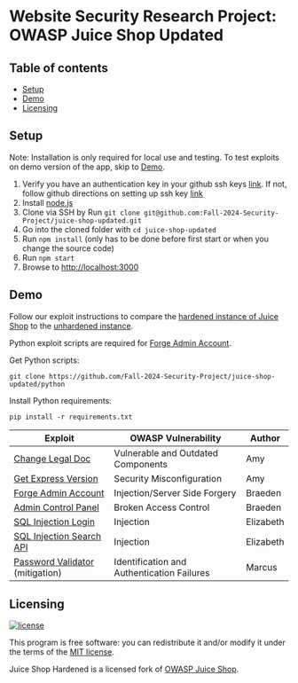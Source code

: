 # Website Security Research Project: OWASP Juice Shop Updated

## Table of contents

- [Setup](#setup)
- [Demo](#demo)
- [Licensing](#licensing)

## Setup

Note: Installation is only required for local use and testing. To test exploits on demo version of the app, skip to [Demo](#demo).

1. Verify you have an authentication key in your github ssh keys [link](https://github.com/settings/keys).
    If not, follow github directions on setting up ssh key [link](https://docs.github.com/en/authentication/connecting-to-github-with-ssh)
2. Install [node.js](#nodejs-version-compatibility)
3. Clone via SSH by Run `git clone git@github.com:Fall-2024-Security-Project/juice-shop-updated.git`
4. Go into the cloned folder with `cd juice-shop-updated`
5. Run `npm install` (only has to be done before first start or when you change the source code)
6. Run `npm start`
7. Browse to <http://localhost:3000>

## Demo

Follow our exploit instructions to compare the [hardened instance of Juice Shop](https://fall-2024-security-project.fly.dev)
to the [unhardened instance](http://34.105.75.18:3000).

Python exploit scripts are required for [Forge Admin Account](how-to/admin-registration.md).

Get Python scripts:
```
git clone https://github.com/Fall-2024-Security-Project/juice-shop-updated/python
```

Install Python requirements:
```
pip install -r requirements.txt
```

Exploit | OWASP Vulnerability | Author
--- | --- | ---
[Change Legal Doc](how-to/vulnerable-outdated-components.md) | Vulnerable and Outdated Components | Amy
[Get Express Version](how-to/security-misconfiguration-error-handling.md) | Security Misconfiguration | Amy
[Forge Admin Account](how-to/admin-registration.md) | Injection/Server Side Forgery | Braeden
[Admin Control Panel](how-to/admin-route.md) | Broken Access Control | Braeden
[SQL Injection Login](how-to/sql-injection-login.md) | Injection | Elizabeth
[SQL Injection Search API](how-to/sql-injection-search-api.md) | Injection | Elizabeth
[Password Validator](frontend/src/app/register/custom-password-validator.ts) (mitigation)| Identification and Authentication Failures | Marcus



## Licensing

[![license](https://img.shields.io/github/license/bkimminich/juice-shop.svg)](LICENSE)

This program is free software: you can redistribute it and/or modify it under the terms of the [MIT license](LICENSE).

Juice Shop Hardened is a licensed fork of [OWASP Juice Shop](https://github.com/juice-shop/juice-shop).
